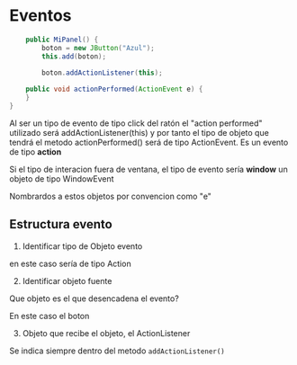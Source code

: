 # Eventos

```java
    public MiPanel() {
        boton = new JButton("Azul");
        this.add(boton);
        
        boton.addActionListener(this);

    public void actionPerformed(ActionEvent e) {
    }
}
```

Al ser un tipo de evento de tipo click del ratón el "action performed" utilizado 
será addActionListener(this) y por tanto el tipo de objeto que tendrá el metodo
actionPerformed() será de tipo ActionEvent. Es un evento de tipo **action**

Si el tipo de interacion fuera de ventana, el tipo de evento sería **window**
un objeto de tipo WindowEvent

Nombrardos a estos objetos por convencion como "e"


## Estructura evento
1. Identificar tipo de Objeto evento

en este caso sería de tipo Action

2. Identificar objeto fuente

Que objeto es el que desencadena el evento?

En este caso el boton

3. Objeto que recibe el objeto, el ActionListener

Se indica siempre dentro del metodo `addActionListener()` 
